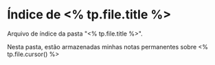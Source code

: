 # Índice de <% tp.file.title %>

Arquivo de índice da pasta "<% tp.file.title %>".

Nesta pasta, estão armazenadas minhas notas permanentes sobre <% tp.file.cursor() %>

